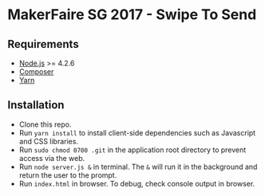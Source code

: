 # MakerFaire SG 2017 - Swipe To Send

## Requirements
- [Node.js](https://nodejs.org/) >= 4.2.6
- [Composer](https://getcomposer.org/)
- [Yarn](https://yarnpkg.com/)

## Installation
- Clone this repo.
- Run `yarn install` to install client-side dependencies such as Javascript and CSS libraries.
- Run `sudo chmod 0700 .git` in the application root directory to prevent access via the web.
- Run `node server.js &` in terminal. The `&` will run it in the background and return the user to the prompt.
- Run `index.html` in browser. To debug, check console output in browser.
